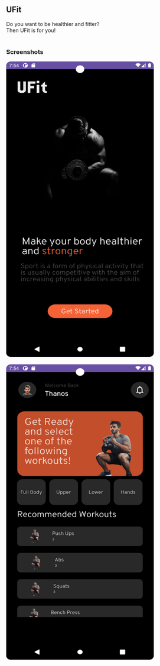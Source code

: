 ## UFit

Do you want to be healthier and fitter? <br>
Then UFit is for you! <br>
 <br>

 ### Screenshots

 <img src="screenshots/ufitGetStartedScreen.png" width=400 height=800> <br><br>
<img src="screenshots/ufitMainScreen.png" width=400 height=800> <br><br>

